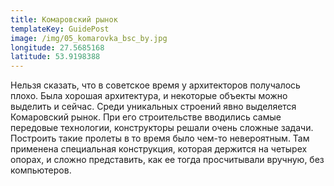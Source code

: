 ```yaml
---
title: Комаровский рынок
templateKey: GuidePost
image: /img/05_komarovka_bsc_by.jpg
longitude: 27.5685168
latitude: 53.9198388
---
```

Нельзя сказать, что в советское время у архитекторов получалось плохо. Была хорошая архитектура, и некоторые объекты можно выделить и сейчас. Среди уникальных строений явно выделяется Комаровский рынок. При его строительстве вводились самые передовые технологии, конструкторы решали очень сложные задачи. Построить такие пролеты в то время было чем-то невероятным. Там применена специальная конструкция, которая держится на четырех опорах, и сложно представить, как ее тогда просчитывали вручную, без компьютеров.
